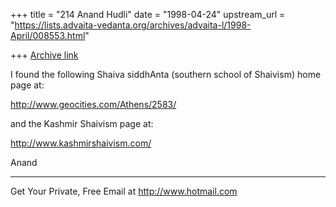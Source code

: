 +++
title = "214 Anand Hudli"
date = "1998-04-24"
upstream_url = "https://lists.advaita-vedanta.org/archives/advaita-l/1998-April/008553.html"

+++
[Archive link](https://lists.advaita-vedanta.org/archives/advaita-l/1998-April/008553.html)

 I found the following Shaiva siddhAnta (southern school of
 Shaivism) home page at:

 http://www.geocities.com/Athens/2583/

 and the Kashmir Shaivism page at:

 http://www.kashmirshaivism.com/

 Anand

______________________________________________________
Get Your Private, Free Email at http://www.hotmail.com

